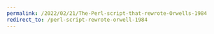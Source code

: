 ```yaml
---
permalink: /2022/02/21/The-Perl-script-that-rewrote-Orwells-1984
redirect_to: /perl-script-rewrote-orwell-1984
---
```

